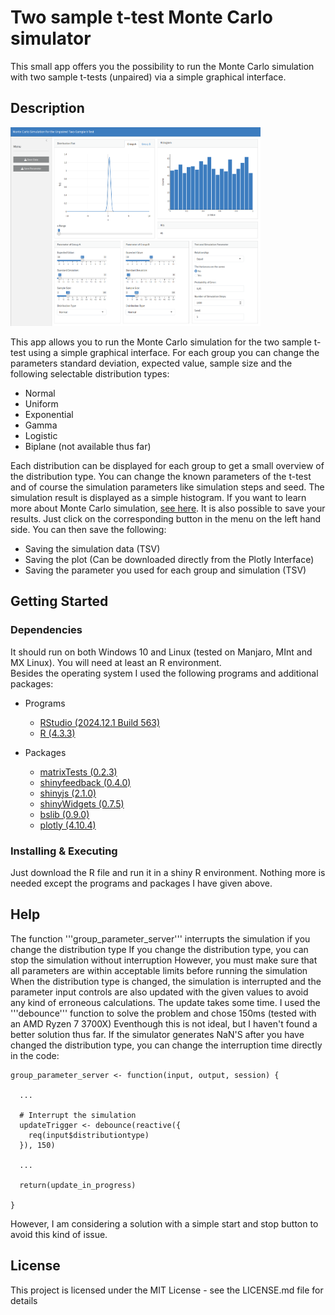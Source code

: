 # Two sample t-test Monte Carlo simulator

This small app offers you the possibility to run the Monte Carlo 
simulation with two sample t-tests (unpaired) via a simple graphical interface.

## Description

<p float="left">
   <img src="Overview_Monte_Carlo_Simulator.png" width= "400" >
</p>

This app allows you to run the Monte Carlo simulation for the two sample 
t-test using a simple graphical interface. For each group you can change 
the parameters standard deviation, expected value, sample size and the following 
selectable distribution types:

* Normal
* Uniform
* Exponential
* Gamma
* Logistic
* Biplane (not available thus far)

Each distribution can be displayed for each group to get a small overview 
of the distribution type. You can change the known parameters of the
t-test and of course the simulation parameters like simulation steps and seed.
The simulation result is displayed as a simple histogram. If
you want to learn more about Monte Carlo simulation, 
[see here](https://tjmurphy.github.io/jabstb/ttestmc.html).
It is also possible to save your results. Just click on the corresponding button 
in the menu on the left hand side. You can then save 
the following:

* Saving the simulation data (TSV)
* Saving the plot (Can be downloaded directly from the Plotly Interface)
* Saving the parameter you used for each group and simulation (TSV)

## Getting Started

### Dependencies

It should run on both Windows 10 and Linux (tested on Manjaro, MInt and MX Linux). You will need at least an R environment.                               
Besides the operating system I used the following programs and additional packages:                                                     

* Programs
   - [RStudio (2024.12.1 Build 563)](https://posit.co/download/rstudio-desktop/)
   - [R (4.3.3)](https://posit.co/download/rstudio-desktop/)

* Packages
   - [matrixTests (0.2.3)](https://cran.r-project.org/web/packages/matrixTests/index.html)
   - [shinyfeedback (0.4.0)](https://cran.rstudio.com/web/packages/shinyFeedback/index.html)
   - [shinyjs (2.1.0)](https://cran.r-project.org/web/packages/shinyjs/index.html)
   - [shinyWidgets (0.7.5)](https://cran.r-project.org/web/packages/shinyWidgets/index.html)
   - [bslib (0.9.0)](https://cran.r-project.org/web/packages/bslib/index.html)
   - [plotly (4.10.4)](https://cran.r-project.org/web/packages/plotly/index.html)

### Installing & Executing 

Just download the R file and run it in a shiny R environment. Nothing more is needed except the programs and 
packages I have given above.

## Help

The function '''group_parameter_server''' interrupts the simulation if you change the distribution type 
If you change the distribution type, you can stop the simulation without interruption 
However, you must make sure that all parameters are within acceptable limits before running the simulation 
When the distribution type is changed, the simulation is interrupted and the parameter input controls are also
updated with the given values to avoid any kind of erroneous calculations. The update takes some time. 
I used the '''debounce''' function to solve the problem and chose 150ms (tested with an AMD Ryzen 7 3700X) 
Eventhough this is not ideal, but I haven't found a better solution thus far. If the simulator generates NaN'S after
you have changed the distribution type, you can change the interruption time directly in the code:

```
group_parameter_server <- function(input, output, session) {
  
  ...
  
  # Interrupt the simulation 
  updateTrigger <- debounce(reactive({
    req(input$distributiontype) 
  }), 150)
 
  ...
 
  return(update_in_progress)
  
}

```
However, I am considering a solution with a simple start and stop button to avoid this kind of issue.

## License

This project is licensed under the MIT License - see the LICENSE.md file for details

